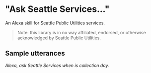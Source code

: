# "Ask Seattle Services..."

An Alexa skill for Seattle Public Utilities services.

> Note: this library is in no way affiliated, endorsed, or otherwise acknowledged by Seattle Public Utilities.

## Sample utterances

*Alexa, ask Seattle Services when is collection day.*
